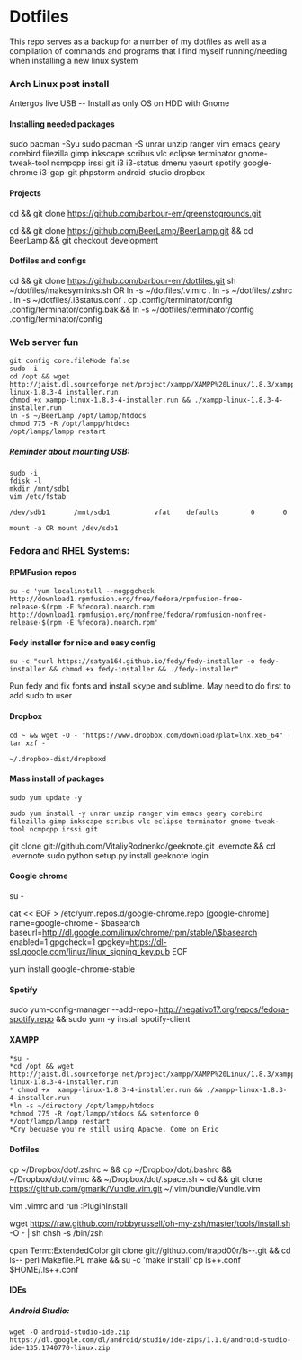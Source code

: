 Dotfiles
=======

This repo serves as a backup for a number of my dotfiles as well as a compilation of commands and programs that I find myself running/needing when installing a new linux system

### Arch Linux post install

Antergos live USB -- Install as only OS on HDD with Gnome

#### Installing needed packages
sudo pacman -Syu 
sudo pacman -S unrar unzip ranger vim emacs geary corebird filezilla gimp inkscape scribus vlc eclipse terminator gnome-tweak-tool ncmpcpp irssi git i3 i3-status dmenu
yaourt spotify google-chrome i3-gap-git phpstorm android-studio dropbox

#### Projects
cd && git clone https://github.com/barbour-em/greenstogrounds.git

cd && git clone https://github.com/BeerLamp/BeerLamp.git && cd BeerLamp && git checkout development

#### Dotfiles and configs
cd && git clone https://github.com/barbour-em/dotfiles.git
sh ~/dotfiles/makesymlinks.sh
OR
ln -s ~/dotfiles/.vimrc .
ln -s ~/dotfiles/.zshrc .
ln -s ~/dotfiles/.i3status.conf .
cp .config/terminator/config .config/terminator/config.bak && ln -s ~/dotfiles/terminator/config .config/terminator/config

### Web server fun
```
git config core.fileMode false
sudo -i
cd /opt && wget http://jaist.dl.sourceforge.net/project/xampp/XAMPP%20Linux/1.8.3/xampp-linux-1.8.3-4 installer.run
chmod +x xampp-linux-1.8.3-4-installer.run && ./xampp-linux-1.8.3-4-installer.run
ln -s ~/BeerLamp /opt/lampp/htdocs
chmod 775 -R /opt/lampp/htdocs
/opt/lampp/lampp restart
```

##### Reminder about mounting USB:
```
sudo -i
fdisk -l
mkdir /mnt/sdb1
vim /etc/fstab
```
```
/dev/sdb1       /mnt/sdb1           vfat    defaults        0       0 
```
```
mount -a OR mount /dev/sdb1
```


### Fedora and RHEL Systems:

#### RPMFusion repos
```
su -c 'yum localinstall --nogpgcheck http://download1.rpmfusion.org/free/fedora/rpmfusion-free-release-$(rpm -E %fedora).noarch.rpm http://download1.rpmfusion.org/nonfree/fedora/rpmfusion-nonfree-release-$(rpm -E %fedora).noarch.rpm'
```

#### Fedy installer for nice and easy config
```
su -c "curl https://satya164.github.io/fedy/fedy-installer -o fedy-installer && chmod +x fedy-installer && ./fedy-installer"
```

Run fedy and fix fonts and install skype and sublime. May need to do first to add sudo to user

#### Dropbox
```
cd ~ && wget -O - "https://www.dropbox.com/download?plat=lnx.x86_64" | tar xzf -
``` 
```
~/.dropbox-dist/dropboxd
```

#### Mass install of packages
```
sudo yum update -y

sudo yum install -y unrar unzip ranger vim emacs geary corebird filezilla gimp inkscape scribus vlc eclipse terminator gnome-tweak-tool ncmpcpp irssi git
```

git clone git://github.com/VitaliyRodnenko/geeknote.git .evernote && cd .evernote
sudo python setup.py install
geeknote login

#### Google chrome
su -

cat << EOF > /etc/yum.repos.d/google-chrome.repo
[google-chrome]
name=google-chrome - \$basearch
baseurl=http://dl.google.com/linux/chrome/rpm/stable/\$basearch
enabled=1
gpgcheck=1
gpgkey=https://dl-ssl.google.com/linux/linux_signing_key.pub
EOF

yum install google-chrome-stable

#### Spotify

sudo yum-config-manager --add-repo=http://negativo17.org/repos/fedora-spotify.repo && sudo yum -y install spotify-client

#### XAMPP

    *su -
    *cd /opt && wget http://jaist.dl.sourceforge.net/project/xampp/XAMPP%20Linux/1.8.3/xampp-linux-1.8.3-4-installer.run
    * chmod +x  xampp-linux-1.8.3-4-installer.run && ./xampp-linux-1.8.3-4-installer.run
    *ln -s ~/directory /opt/lampp/htdocs
    *chmod 775 -R /opt/lampp/htdocs && setenforce 0
    */opt/lampp/lampp restart
    *Cry becuase you're still using Apache. Come on Eric

#### Dotfiles

cp ~/Dropbox/dot/.zshrc ~ && cp ~/Dropbox/dot/.bashrc && ~/Dropbox/dot/.vimrc && ~/Dropbox/dot/.space.sh ~
cd && git clone https://github.com/gmarik/Vundle.vim.git ~/.vim/bundle/Vundle.vim

vim .vimrc and run :PluginInstall

wget https://raw.github.com/robbyrussell/oh-my-zsh/master/tools/install.sh -O - | sh
chsh -s /bin/zsh

cpan Term::ExtendedColor
git clone git://github.com/trapd00r/ls--.git && cd ls--
perl Makefile.PL
make && su -c 'make install'
cp ls++.conf $HOME/.ls++.conf

#### IDEs
##### Android Studio:
    wget -O android-studio-ide.zip https://dl.google.com/dl/android/studio/ide-zips/1.1.0/android-studio-ide-135.1740770-linux.zip

